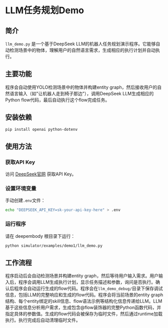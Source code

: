# LLM任务规划Demo

## 简介

`llm_demo.py` 是一个基于DeepSeek LLM的机器人任务规划演示程序。它能够自动检测场景中的物体，理解用户的自然语言需求，生成相应的执行计划并自动执行。

## 主要功能

程序会自动使用YOLO检测场景中的物体并构建entity graph，然后接收用户的自然语言输入（如"让机器人走到椅子那边"），调用DeepSeek LLM生成相应的Python flow代码，最后自动执行这个flow完成任务。

## 安装依赖

```bash
pip install openai python-dotenv
```

## 使用方法

### 获取API Key
访问 [DeepSeek官网](https://platform.deepseek.com/) 获取API Key。

### 设置环境变量

手动创建`.env`文件：
```bash
echo "DEEPSEEK_API_KEY=sk-your-api-key-here" > .env
```

### 运行程序

请在 deepembody 根目录下运行：

```bash
python simulator/examples/demo1/llm_demo.py
```

## 工作流程

程序启动后会自动检测场景并构建entity graph，然后等待用户输入需求。用户输入后，程序会调用LLM生成执行计划，显示任务描述和参数，询问是否执行。确认后程序会自动运行生成的flow代码。程序会在`llm_demo_debug/`目录下保存调试信息，包括LLM的完整响应和生成的flow代码。程序会将当前场景的entity graph结构、每个entity绑定的skill信息、flow语法示例等结构化信息传递给LLM。LLM基于这些信息分析用户需求，生成包含@flow装饰器的完整Python函数代码，并指定具体的参数值。生成的flow代码会被保存为临时文件，然后通过runtime加载执行。执行完成后自动清理临时文件。